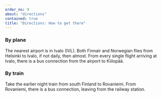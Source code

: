 ```yaml
---
order_no: 9
about: "directions"
contained: true
title: "Directions: How to get there"
---
```


### By plane

The nearest airport is in Ivalo (IVL). Both Finnair and Norwegian flies from Helsinki to Ivalo, if not daily, then almost. From every single flight arriving at Ivalo, there is a bus connection from the airport to Kiilopää.

### By train

Take the earlier night train from south Finland to Rovaniemi. From Rovaniemi, there is a bus connection, leaving from the railway station.
